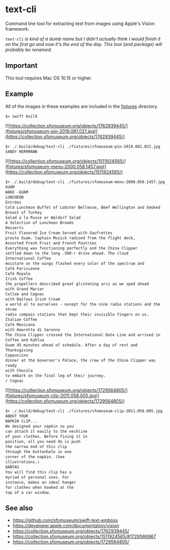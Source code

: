# text-cli

Command line tool for extracting text from images using Apple's Vision framework.

_`text-cli` is kind of a dumb name but I didn't actually think I would finish it on the first go and now it's the end of the day. This tool (and package) will probably be renamed._

## Important

This tool requires Mac OS 10.15 or higher.

## Example

All of the images in these examples are included in the [fixtures](fixtures) directory.

```
$> swift build
```

[![https://collection.sfomuseum.org/objects/1762939445/](fixtures/sfomuseum-pin-2019.081.021.jpg)](https://collection.sfomuseum.org/objects/1762939445/)

```
$> ./.build/debug/text-cli ./fixtures/sfomuseum-pin-2019.081.021.jpg 
SANDY HERRMANN
```

[![https://collection.sfomuseum.org/objects/1511924565/](fixtures/sfomuseum-menu-2000.058.1457.jpg)](https://collection.sfomuseum.org/objects/1511924565/)

```
$> ./.build/debug/text-cli ./fixtures/sfomuseum-menu-2000.058.1457.jpg 
GUAM
WAKE -GUAM
LUNCHEON
Entrées
Cold Luncheon Buffet of Lobster Bellevue, Beef Wellington and Smoked Breast of Turkey
Salad a la Russe or Waldorf Salad
A Selection of Luncheon Breads
Desserts
Fruit Flavored Ice Cream Served with Gaufrettes
proute Guam. Captain Musick radioed from the flight deck,
Assorted Fresh Fruit and French Pastries
Everything was functioning perfectly and the China Clipper
settled down to the long .500-r drive ahead. The cloud
International Coffee
moisture on the wings flashed every color of the spectrum and
Café Parisienne
Café Royale
Irish Coffee
the propellers described great glistening arcs as we sped ahead
with Grand Marier
Collee and Cognac
with Baileys Irish Cream
a world al to ourselves - except for the nine radio stations and the three
radio compass stations that kept their invisible fingers on us.
Italian Coffee
Café Mexicano
with Amaretto di Saronno
The China Clipper crossed the International Date Line and arrived in
Coffee and Kahlua
Guam 45 minutes ahead of schedule. After a day of rest and Thanksgiving
Cappuccino
dinner at the Governor's Palace, the crew of the China Clipper was ready
with Chocola
to embark on the final leg of their journey.
/ Cognac
```

[![https://collection.sfomuseum.org/objects/1729564805/](fixtures/sfomuseum-clip-2011.058.005.jpg)](https://collection.sfomuseum.org/objects/1729564805/)

```
$> ./.build/debug/text-cli ./fixtures/sfomuseum-clip-2011.058.005.jpg 
ABOUT YOUR
NAPKIN CLIP...
We designed your napkin so you
can attach it easily to the neckline
of your clothes. Before fixing it in
position, all you need do is push
the narrow end of this clip
through the buttonhole in one
corner of the napkin. (See
illustrations.)
QANTAS
You will find this clip has a
myriad of personal uses. For
instance, makes an ideal hanger
for clothes when hooked at the
top of a car window.
```

## See also

* https://github.com/sfomuseum/swift-text-emboss
* https://developer.apple.com/documentation/vision
* https://collection.sfomuseum.org/objects/1762939445/
* https://collection.sfomuseum.org/objects/1511924565/#1729566967
* https://collection.sfomuseum.org/objects/1729564805/
